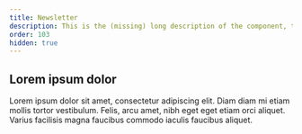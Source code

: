 ```yaml
---
title: Newsletter
description: This is the (missing) long description of the component, that will come from the frontmatter attributes
order: 103
hidden: true
---
```


## Lorem ipsum dolor

Lorem ipsum dolor sit amet, consectetur adipiscing elit. Diam diam mi etiam mollis tortor vestibulum. Felis, arcu amet, nibh eget eget etiam orci aliquet. Varius facilisis magna faucibus commodo iaculis faucibus aliquet.